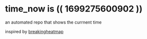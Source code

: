 # time_now is (( 1699275600902 ))

an automated repo that shows the currnent time

inspired by [breakingheatmap](https://github.com/breakingheatmap/breakingheatmap)